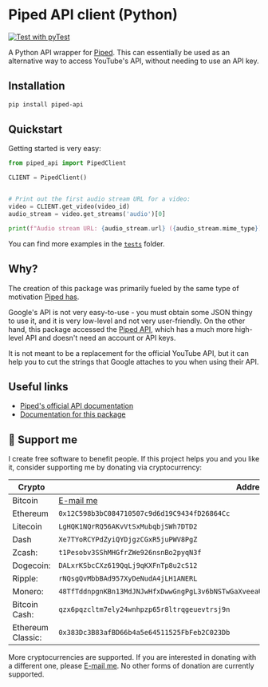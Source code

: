 # Piped API client (Python)

[![Test with pyTest](https://github.com/CWKevo/python-piped-api-client/actions/workflows/pytest.yml/badge.svg?branch=master)](https://github.com/CWKevo/python-piped-api-client/actions/workflows/pytest.yml)

A Python API wrapper for [Piped](https://piped-docs.kavin.rocks/). This can essentially be used as an alternative way to access YouTube's API, without needing to use an API key.

## Installation

```bash
pip install piped-api
```

## Quickstart

Getting started is very easy:

```python
from piped_api import PipedClient

CLIENT = PipedClient()


# Print out the first audio stream URL for a video:
video = CLIENT.get_video(video_id)
audio_stream = video.get_streams('audio')[0]

print(f"Audio stream URL: {audio_stream.url} ({audio_stream.mime_type})")
```

You can find more examples in the [`tests`](https://github.com/CWKevo/python-piped-api-client/tree/master/tests) folder.

## Why?

<!-- Soon... maybe.

This package has allowed me to start creating my open-source project, [ArchiveTube](https://github.com/CWKevo/ArchiveTube) - a scrapper and archive for YouTube content (videos and comments) - to preserve them and make them available to anyone, with ability to search for comments and videos. View hall of fame (most liked comments and videos), bring back dislikes via [ReturnYouTubeDislike.com](https://returnyoutubedislike.com), view deleted content and much more!
Google has showed us that they make YouTube own us by harvesting our data. This is also followed by non-throught out decisions, which their users aren't happy with. Let's do it the other way around this time by reclaiming our content and entertainment back & make YouTube great again!
-->

The creation of this package was primarily fueled by the same type of motivation [Piped has](https://piped-docs.kavin.rocks/docs/why/).

Google's API is not very easy-to-use - you must obtain some JSON thingy to use it, and it is very low-level and not very user-friendly.
On the other hand, this package accessed the [Piped API](https://piped.kavin.rocks/), which has a much more high-level API and doesn't need an account or API keys.

It is not meant to be a replacement for the official YouTube API, but it can help you to cut the strings that Google attaches to you when using their API.

## Useful links

- [Piped's official API documentation](https://piped-docs.kavin.rocks/docs/api-documentation/)
- [Documentation for this package](https://cwkevo.github.io/python-piped-api-client/)

## 🎁 Support me

I create free software to benefit people.
If this project helps you and you like it, consider supporting me by donating via cryptocurrency:

| Crypto            | Address                                                                                           |
| ----------------- | ------------------------------------------------------------------------------------------------- |
| Bitcoin           | [E-mail me](mailto:me@kevo.link)                                                                  |
| Ethereum          | `0x12C598b3bC084710507c9d6d19C9434fD26864Cc`                                                      |
| Litecoin          | `LgHQK1NQrRQ56AKvVtSxMubqbjSWh7DTD2`                                                              |
| Dash              | `Xe7TYoRCYPdZyiQYDjgzCGxR5juPWV8PgZ`                                                              |
| Zcash:            | `t1Pesobv3SShMHGfrZWe926nsnBo2pyqN3f`                                                             |
| Dogecoin:         | `DALxrKSbcCXz619QqLj9qKXFnTp8u2cS12`                                                              |
| Ripple:           | `rNQsgQvMbbBAd957XyDeNudA4jLH1ANERL`                                                              |
| Monero:           | `48TfTddnpgnKBn13MdJNJwHfxDwwGngPgL3v6bNSTwGaXveeaUWzJcMUVrbWUyDSyPDwEJVoup2gmDuskkcFuNG99zatYFS` |
| Bitcoin Cash:     | `qzx6pqzcltm7ely24wnhpzp65r8ltrqgeuevtrsj9n`                                                      |
| Ethereum Classic: | `0x383Dc3B83afBD66b4a5e64511525FbFeb2C023Db`                                                      |

More cryptocurrencies are supported. If you are interested in donating with a different one, please [E-mail me](mailto:me@kevo.link).
No other forms of donation are currently supported.
